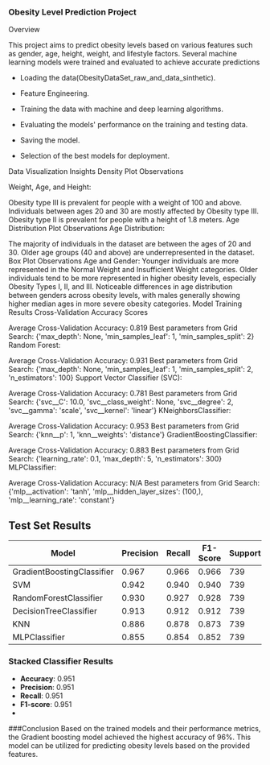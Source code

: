 ### Obesity Level Prediction Project

Overview

This project aims to predict obesity levels based on various features such as gender, age, height, weight, and lifestyle factors. Several machine learning models were trained and evaluated to achieve accurate predictions

- Loading the data(ObesityDataSet_raw_and_data_sinthetic).

- Feature Engineering.

- Training the data with machine and deep learning algorithms.

- Evaluating the models' performance on the training and testing data.

- Saving the model.

- Selection of the best models for deployment.

Data Visualization Insights
Density Plot Observations

Weight, Age, and Height:

Obesity type III is prevalent for people with a weight of 100 and above.
Individuals between ages 20 and 30 are mostly affected by Obesity type III.
Obesity type II is prevalent for people with a height of 1.8 meters.
Age Distribution Plot Observations
Age Distribution:

The majority of individuals in the dataset are between the ages of 20 and 30.
Older age groups (40 and above) are underrepresented in the dataset.
Box Plot Observations
Age and Gender:
Younger individuals are more represented in the Normal Weight and Insufficient Weight categories.
Older individuals tend to be more represented in higher obesity levels, especially Obesity Types I, II, and III.
Noticeable differences in age distribution between genders across obesity levels, with males generally showing higher median ages in more severe obesity categories.
Model Training Results
Cross-Validation Accuracy Scores

Average Cross-Validation Accuracy: 0.819
Best parameters from Grid Search: {'max_depth': None, 'min_samples_leaf': 1, 'min_samples_split': 2}
Random Forest:

Average Cross-Validation Accuracy: 0.931
Best parameters from Grid Search: {'max_depth': None, 'min_samples_leaf': 1, 'min_samples_split': 2, 'n_estimators': 100}
Support Vector Classifier (SVC):

Average Cross-Validation Accuracy: 0.781
Best parameters from Grid Search: {'svc__C': 10.0, 'svc__class_weight': None, 'svc__degree': 2, 'svc__gamma': 'scale', 'svc__kernel': 'linear'}
KNeighborsClassifier:

Average Cross-Validation Accuracy: 0.953
Best parameters from Grid Search: {'knn__p': 1, 'knn__weights': 'distance'}
GradientBoostingClassifier:

Average Cross-Validation Accuracy: 0.883
Best parameters from Grid Search: {'learning_rate': 0.1, 'max_depth': 5, 'n_estimators': 300}
MLPClassifier:

Average Cross-Validation Accuracy: N/A
Best parameters from Grid Search: {'mlp__activation': 'tanh', 'mlp__hidden_layer_sizes': (100,), 'mlp__learning_rate': 'constant'}
## Test Set Results

| Model                      | Precision | Recall  | F1-Score | Support | Accuracy |
|----------------------------|-----------|---------|----------|---------|----------|
| GradientBoostingClassifier | 0.967     | 0.966   | 0.966    | 739     | 0.966    |
| SVM                        | 0.942     | 0.940   | 0.940    | 739     | 0.940    |
| RandomForestClassifier     | 0.930     | 0.927   | 0.928    | 739     | 0.927    |
| DecisionTreeClassifier     | 0.913     | 0.912   | 0.912    | 739     | 0.912    |
| KNN                        | 0.886     | 0.878   | 0.873    | 739     | 0.878    |
| MLPClassifier              | 0.855     | 0.854   | 0.852    | 739     | 0.854    |

### Stacked Classifier Results
- **Accuracy**: 0.951
- **Precision**: 0.951
- **Recall**: 0.951
- **F1-score**: 0.951
- 
###Conclusion
Based on the trained models and their performance metrics, the Gradient boosting model achieved the highest accuracy of 96%. This model can be utilized for predicting obesity levels based on the provided features.
